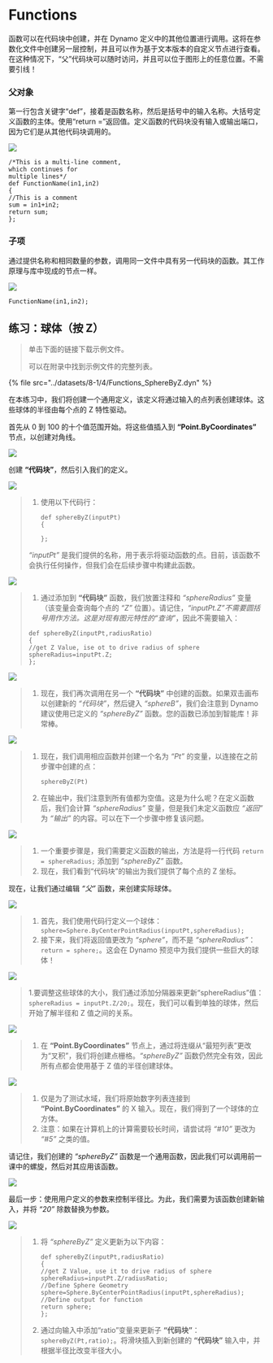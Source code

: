 # Functions

函数可以在代码块中创建，并在 Dynamo 定义中的其他位置进行调用。这将在参数化文件中创建另一层控制，并且可以作为基于文本版本的自定义节点进行查看。在这种情况下，“父”代码块可以随时访问，并且可以位于图形上的任意位置。不需要引线！

### 父对象

第一行包含关键字“def”，接着是函数名称，然后是括号中的输入名称。大括号定义函数的主体。使用“return =”返回值。定义函数的代码块没有输入或输出端口，因为它们是从其他代码块调用的。

![](../images/8-1/4/functionsparentdef.jpg)

```
/*This is a multi-line comment,
which continues for
multiple lines*/
def FunctionName(in1,in2)
{
//This is a comment
sum = in1+in2;
return sum;
};
```

### 子项

通过提供名称和相同数量的参数，调用同一文件中具有另一代码块的函数。其工作原理与库中现成的节点一样。

![](../images/8-1/4/functionschildrencalldef.jpg)

```
FunctionName(in1,in2);
```

## 练习：球体（按 Z）

> 单击下面的链接下载示例文件。
>
> 可以在附录中找到示例文件的完整列表。

{% file src="../datasets/8-1/4/Functions_SphereByZ.dyn" %}

在本练习中，我们将创建一个通用定义，该定义将通过输入的点列表创建球体。这些球体的半径由每个点的 Z 特性驱动。

首先从 0 到 100 的十个值范围开始。将这些值插入到 **“Point.ByCoordinates”** 节点，以创建对角线。

![](../images/8-1/4/functions-exercise-01.jpg)

创建 **“代码块”**，然后引入我们的定义。

![](../images/8-1/4/functions-exercise-02.jpg)

> 1.  使用以下代码行：
>
>     ```
>     def sphereByZ(inputPt)
>     {
>
>     };
>     ```
>
> _“inputPt”_ 是我们提供的名称，用于表示将驱动函数的点。目前，该函数不会执行任何操作，但我们会在后续步骤中构建此函数。

![](../images/8-1/4/functions-exercise-03.jpg)

> 1. 通过添加到 **“代码块”** 函数，我们放置注释和 _“sphereRadius”_ 变量（该变量会查询每个点的 _“Z”_ 位置）。请记住，_“inputPt.Z”_不需要圆括号用作方法。这是对现有图元特性的_“查询”_，因此不需要输入：
>
> ```
> def sphereByZ(inputPt,radiusRatio)
> {
> //get Z Value, ise ot to drive radius of sphere
> sphereRadius=inputPt.Z;
> };
> ```

![](../images/8-1/4/functions-exercise-04.jpg)

> 1. 现在，我们再次调用在另一个 **“代码块”** 中创建的函数。如果双击画布以创建新的 _“代码块”_，然后键入 _“sphereB”_，我们会注意到 Dynamo 建议使用已定义的 _“sphereByZ”_ 函数。您的函数已添加到智能库！非常棒。

![](../images/8-1/4/functions-exercise-05.jpg)

> 1.  现在，我们调用相应函数并创建一个名为 _“Pt”_ 的变量，以连接在之前步骤中创建的点：
>
>     ```
>     sphereByZ(Pt)
>     ```
> 2. 在输出中，我们注意到所有值都为空值。这是为什么呢？在定义函数后，我们会计算 _“sphereRadius”_ 变量，但是我们未定义函数应 _“返回”_ 为 _“输出”_ 的内容。可以在下一个步骤中修复该问题。

![](../images/8-1/4/functions-exercise-06.jpg)

> 1. 一个重要步骤是，我们需要定义函数的输出，方法是将一行代码 `return = sphereRadius;` 添加到 _“sphereByZ”_ 函数。
> 2. 现在，我们看到“代码块”的输出为我们提供了每个点的 Z 坐标。

现在，让我们通过编辑 _“父”_ 函数，来创建实际球体。

![](../images/8-1/4/functions-exercise-07.jpg)

> 1. 首先，我们使用代码行定义一个球体：`sphere=Sphere.ByCenterPointRadius(inputPt,sphereRadius);`
> 2. 接下来，我们将返回值更改为 _“sphere”_，而不是 _“sphereRadius”_：`return = sphere;`。这会在 Dynamo 预览中为我们提供一些巨大的球体！

![](../images/8-1/4/functions-exercise-08.jpg)

> 1\.要调整这些球体的大小，我们通过添加分隔器来更新“sphereRadius”值：`sphereRadius = inputPt.Z/20;`。现在，我们可以看到单独的球体，然后开始了解半径和 Z 值之间的关系。

![](../images/8-1/4/functions-exercise-09.jpg)

> 1. 在 **“Point.ByCoordinates”** 节点上，通过将连缀从“最短列表”更改为“叉积”，我们将创建点栅格。_“sphereByZ”_ 函数仍然完全有效，因此所有点都会使用基于 Z 值的半径创建球体。

![](../images/8-1/4/functions-exercise-10.jpg)

> 1. 仅是为了测试水域，我们将原始数字列表连接到 **“Point.ByCoordinates”** 的 X 输入。现在，我们得到了一个球体的立方体。
> 2. 注意：如果在计算机上的计算需要较长时间，请尝试将 _“#10”_ 更改为 _“#5”_ 之类的值。

请记住，我们创建的 _“sphereByZ”_ 函数是一个通用函数，因此我们可以调用前一课中的螺旋，然后对其应用该函数。

![](../images/8-1/4/functions-exercise-11.jpg)

最后一步：使用用户定义的参数来控制半径比。为此，我们需要为该函数创建新输入，并将 _“20”_ 除数替换为参数。

![](../images/8-1/4/functions-exercise-12.jpg)

> 1.  将 _“sphereByZ”_ 定义更新为以下内容：
>
>     ```
>     def sphereByZ(inputPt,radiusRatio)
>     {
>     //get Z Value, use it to drive radius of sphere
>     sphereRadius=inputPt.Z/radiusRatio;
>     //Define Sphere Geometry
>     sphere=Sphere.ByCenterPointRadius(inputPt,sphereRadius);
>     //Define output for function
>     return sphere;
>     };
>     ```
> 2. 通过向输入中添加“ratio”变量来更新子 **“代码块”**：`sphereByZ(Pt,ratio);`。将滑块插入到新创建的 **“代码块”** 输入中，并根据半径比改变半径大小。
